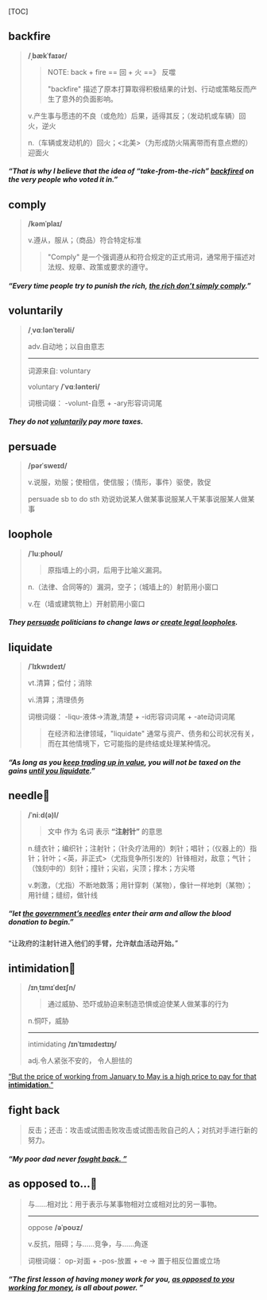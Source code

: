 [TOC]

## backfire

> **/ˌbækˈfaɪər/**
>
> > NOTE: back + fire == 回 + 火 ==》 反噬
> >
> > "backfire" 描述了原本打算取得积极结果的计划、行动或策略反而产生了意外的负面影响。
>
> v.产生事与愿违的不良（或危险）后果，适得其反；（发动机或车辆）回火，逆火
>
> n.（车辆或发动机的）回火；<北美>（为形成防火隔离带而有意点燃的）迎面火

##### “That is why I believe that the idea of “take-from-the-rich” **<u>backfired</u>** on the very people who voted it in.”

## comply

> **/kəmˈplaɪ/**
>
> v.遵从，服从；（商品）符合特定标准
>
> > "Comply" 是一个强调遵从和符合规定的正式用词，通常用于描述对法规、规章、政策或要求的遵守。

##### “Every time people try to punish the rich, <u>the rich don’t simply **comply**</u>.”

## voluntarily

> **/ˌvɑːlənˈterəli/**
>
> adv.自动地；以自由意志
>
> ---
>
> 词源来自: voluntary
>
> voluntary	**/ˈvɑːlənteri/**
>
> 词根词缀： -volunt-自愿 + -ary形容词词尾

##### They do not  **<u>voluntarily</u>** pay more taxes.

## persuade

> **/pərˈsweɪd/**
>
> v.说服，劝服；使相信，使信服；（情形，事件）驱使，敦促
>
> persuade sb to do sth 劝说劝说某人做某事说服某人干某事说服某人做某事

## loophole

> **/ˈluːphoʊl/**
>
> > 原指墙上的小洞，后用于比喻义漏洞。
>
> n.（法律、合同等的）漏洞，空子；（城墙上的）射箭用小窗口
>
> v.在（墙或建筑物上）开射箭用小窗口

##### They **<u>persuade</u>** politicians to change laws or <u>create legal **loopholes**</u>.

## liquidate

> **/ˈlɪkwɪdeɪt/**
>
> vt.清算；偿付；消除
>
> vi.清算；清理债务
>
> 词根词缀： -liqu-液体→清澈,清楚 + -id形容词词尾 + -ate动词词尾
>
> > 在经济和法律领域，"liquidate" 通常与资产、债务和公司状况有关，而在其他情境下，它可能指的是终结或处理某种情况。

##### “As long as you <u>keep trading up in value</u>, you will not be taxed on the gains <u>until you **liquidate**</u>.”

## needle🚩

> **/ˈniːd(ə)l/**
>
> > 文中 作为 名词 表示  **“注射针”** 的意思
>
> n.缝衣针；编织针；注射针；（针灸疗法用的）刺针；唱针；（仪器上的）指针；针叶；<英，非正式>（尤指竞争所引发的）针锋相对，敌意；气针；（蚀刻中的）刻针；撞针；尖岩，尖顶；撑木；方尖塔
>
> v.刺激，（尤指）不断地数落；用针穿刺（某物），像针一样地刺（某物）；用针缝；缝纫，做针线

##### “let <u>the government’s **needles**</u> enter their arm and allow the blood donation to begin.”

“让政府的注射针进入他们的手臂，允许献血活动开始。”

## intimidation🚩

> **/ɪnˌtɪmɪˈdeɪʃn/**
>
> > 通过威胁、恐吓或胁迫来制造恐惧或迫使某人做某事的行为
>
> n.恫吓，威胁
>
> ---
>
> intimidating	**/ɪnˈtɪmɪdeɪtɪŋ/**	
>
> adj.令人紧张不安的， 令人胆怯的

<u>“But the price of working from January to May is a high price to pay for that **intimidation**.”</u>

## fight back

> 反击；还击：攻击或试图击败攻击或试图击败自己的人；对抗对手进行新的努力。

##### “My poor dad never <u>**fought back.** ”</u>

## as opposed to...🚩

> 与……相对比：用于表示与某事物相对立或相对比的另一事物。
>
> ---
>
> oppose 	**/əˈpoʊz/**
>
> v.反抗，阻碍；与……竞争，与……角逐
>
> 词根词缀： op-对面 + -pos-放置 + -e → 置于相反位置或立场

##### “The first lesson of having money work for you, <u>**as opposed to** you working for money</u>, is all about power. ”

